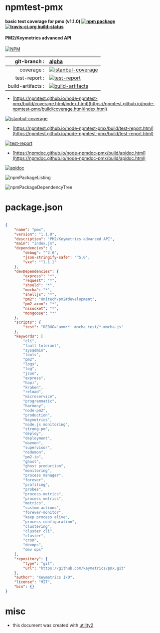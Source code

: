 # npmtest-pmx

#### basic test coverage for  pmx (v1.1.0)  [![npm package](https://img.shields.io/npm/v/npmtest-pmx.svg?style=flat-square)](https://www.npmjs.org/package/npmtest-pmx) [![travis-ci.org build-status](https://api.travis-ci.org/npmtest/node-npmtest-pmx.svg)](https://travis-ci.org/npmtest/node-npmtest-pmx)

#### PM2/Keymetrics advanced API

[![NPM](https://nodei.co/npm/pmx.png?downloads=true&downloadRank=true&stars=true)](https://www.npmjs.com/package/pmx)

| git-branch : | [alpha](https://github.com/npmtest/node-npmtest-pmx/tree/alpha)|
|--:|:--|
| coverage : | [![istanbul-coverage](https://npmtest.github.io/node-npmtest-pmx/build/coverage.badge.svg)](https://npmtest.github.io/node-npmtest-pmx/build/coverage.html/index.html)|
| test-report : | [![test-report](https://npmtest.github.io/node-npmtest-pmx/build/test-report.badge.svg)](https://npmtest.github.io/node-npmtest-pmx/build/test-report.html)|
| build-artifacts : | [![build-artifacts](https://npmtest.github.io/node-npmtest-pmx/glyphicons_144_folder_open.png)](https://github.com/npmtest/node-npmtest-pmx/tree/gh-pages/build)|

- [https://npmtest.github.io/node-npmtest-pmx/build/coverage.html/index.html](https://npmtest.github.io/node-npmtest-pmx/build/coverage.html/index.html)

[![istanbul-coverage](https://npmtest.github.io/node-npmtest-pmx/build/screenCapture.buildCi.browser.%252Ftmp%252Fbuild%252Fcoverage.lib.html.png)](https://npmtest.github.io/node-npmtest-pmx/build/coverage.html/index.html)

- [https://npmtest.github.io/node-npmtest-pmx/build/test-report.html](https://npmtest.github.io/node-npmtest-pmx/build/test-report.html)

[![test-report](https://npmtest.github.io/node-npmtest-pmx/build/screenCapture.buildCi.browser.%252Ftmp%252Fbuild%252Ftest-report.html.png)](https://npmtest.github.io/node-npmtest-pmx/build/test-report.html)

- [https://npmdoc.github.io/node-npmdoc-pmx/build/apidoc.html](https://npmdoc.github.io/node-npmdoc-pmx/build/apidoc.html)

[![apidoc](https://npmdoc.github.io/node-npmdoc-pmx/build/screenCapture.buildCi.browser.%252Ftmp%252Fbuild%252Fapidoc.html.png)](https://npmdoc.github.io/node-npmdoc-pmx/build/apidoc.html)

![npmPackageListing](https://npmtest.github.io/node-npmtest-pmx/build/screenCapture.npmPackageListing.svg)

![npmPackageDependencyTree](https://npmtest.github.io/node-npmtest-pmx/build/screenCapture.npmPackageDependencyTree.svg)



# package.json

```json

{
    "name": "pmx",
    "version": "1.1.0",
    "description": "PM2/Keymetrics advanced API",
    "main": "index.js",
    "dependencies": {
        "debug": "^2.6",
        "json-stringify-safe": "^5.0",
        "vxx": "^1.1.1"
    },
    "devDependencies": {
        "express": "*",
        "request": "*",
        "should": "*",
        "mocha": "*",
        "shelljs": "*",
        "pm2": "Unitech/pm2#development",
        "pm2-axon": "*",
        "nssocket": "*",
        "mongoose": "*"
    },
    "scripts": {
        "test": "DEBUG='axm:*' mocha test/*.mocha.js"
    },
    "keywords": [
        "cli",
        "fault tolerant",
        "sysadmin",
        "tools",
        "pm2",
        "logs",
        "log",
        "json",
        "express",
        "hapi",
        "kraken",
        "reload",
        "microservice",
        "programmatic",
        "harmony",
        "node-pm2",
        "production",
        "keymetrics",
        "node.js monitoring",
        "strong-pm",
        "deploy",
        "deployment",
        "daemon",
        "supervisor",
        "nodemon",
        "pm2.io",
        "ghost",
        "ghost production",
        "monitoring",
        "process manager",
        "forever",
        "profiling",
        "probes",
        "process-metrics",
        "process metrics",
        "metrics",
        "custom actions",
        "forever-monitor",
        "keep process alive",
        "process configuration",
        "clustering",
        "cluster cli",
        "cluster",
        "cron",
        "devops",
        "dev ops"
    ],
    "repository": {
        "type": "git",
        "url": "https://github.com/keymetrics/pmx.git"
    },
    "author": "Keymetrics I/O",
    "license": "MIT",
    "bin": {}
}
```



# misc
- this document was created with [utility2](https://github.com/kaizhu256/node-utility2)
